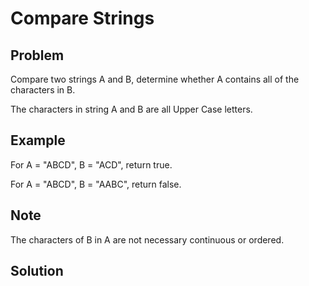 Compare Strings
===

Problem
-------

Compare two strings A and B, determine whether A contains all of the characters in B.

The characters in string A and B are all Upper Case letters.

Example
-------

For A = "ABCD", B = "ACD", return true.

For A = "ABCD", B = "AABC", return false.

Note
---------

The characters of B in A are not necessary continuous or ordered.

Solution
--------

